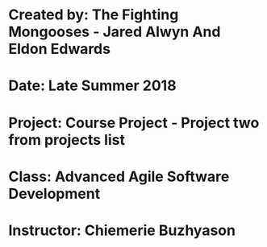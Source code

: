 # Created by: The Fighting Mongooses - Jared Alwyn And Eldon Edwards
# Date: Late Summer 2018
# Project: Course Project - Project two from projects list
# Class: Advanced Agile Software Development
# Instructor: Chiemerie Buzhyason
